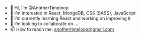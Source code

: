 - 👋 Hi, I’m @AnotherTimeloop
- 👀 I’m interested in React, MongoDB, CSS (SASS), JavaScript
- 🌱 I’m currently learning React and working on improving it
- 💞️ I’m looking to collaborate on ...
- 📫 How to reach me: anothertimeloop@gmail.com

<!---
AnotherTimeloop/AnotherTimeloop is a ✨ special ✨ repository because its `README.md` (this file) appears on your GitHub profile.
You can click the Preview link to take a look at your changes.
--->
